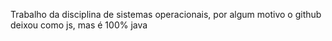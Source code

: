 Trabalho da disciplina de sistemas operacionais, por algum motivo o github deixou como js, mas é 100% java
